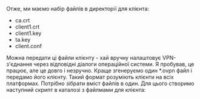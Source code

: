 Отже, ми маємо набір файлів в директорії для клієнта:

* ca.crt
* client1.crt
* client1.key
* ta.key
* client.conf

Можна передати ці файли клієнту - хай вручну налаштовує VPN-з'єднання через відповідні діалоги операційної системи. Я пробував, це працює, але це довго і незручно. Краще згенеруємо один \*.ovpn файл і передамо його клієнту. Такий формат розуміють клієнти на всіх платформах. Потрібно зібрати вміст файлів в один. Для цього створимо наступний скрипт в каталозі з файлмами для клієнта:
